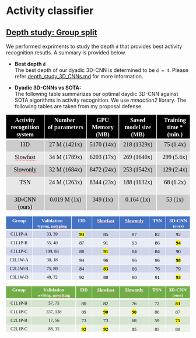 # Activity classifier

## [Depth study: Group split](./depth_study_3D_CNNs/depth_study_3D_CNNs.md)
We performed expriments to study the depth `d` that provides best activity
recognition resutls. A summary is provided below.

* **Best depth `d`**  
The best depth of our dyadic 3D-CNN is determined to be `d = 4`. Please refer
[depth_study_3D_CNNs.md](./depth_study_3D_CNNs/depth_study_3D_CNNs.md) for more information.

* **Dyadic 3D-CNNs vs SOTA:**  
The following table summarizes our optimal daydic 3D-CNN against
SOTA algorithms in activity recognition. We use *mmaction2* library.
The following tables are taken from my proposal defense.

![Archiecture summary](./architectures_3dcnn_vs_sota.png)

![Typing recognition performance](./typing_3dcnn_vs_sota.png)

![Writing recognition performance](./writing_3dcnn_vs_sota.png)
